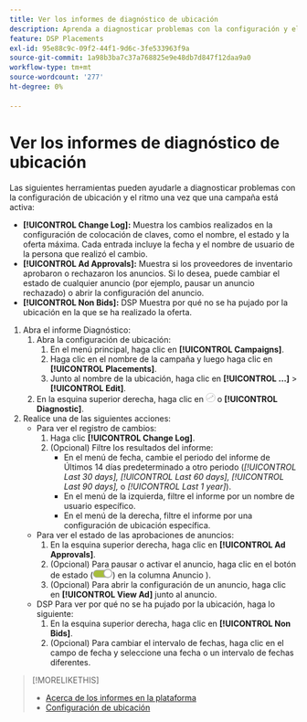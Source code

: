 ```yaml
---
title: Ver los informes de diagnóstico de ubicación
description: Aprenda a diagnosticar problemas con la configuración y el ritmo de la ubicación.
feature: DSP Placements
exl-id: 95e88c9c-09f2-44f1-9d6c-3fe533963f9a
source-git-commit: 1a98b3ba7c37a768825e9e48db7d847f12daa9a0
workflow-type: tm+mt
source-wordcount: '277'
ht-degree: 0%

---
```


# Ver los informes de diagnóstico de ubicación

<!-- Does this really belong in the Campaign Management > Reports section or in the Placements section? -->

Las siguientes herramientas pueden ayudarle a diagnosticar problemas con la configuración de ubicación y el ritmo una vez que una campaña está activa:

* **[!UICONTROL Change Log]:** Muestra los cambios realizados en la configuración de colocación de claves, como el nombre, el estado y la oferta máxima. Cada entrada incluye la fecha y el nombre de usuario de la persona que realizó el cambio.
* **[!UICONTROL Ad Approvals]:** Muestra si los proveedores de inventario aprobaron o rechazaron los anuncios. Si lo desea, puede cambiar el estado de cualquier anuncio (por ejemplo, pausar un anuncio rechazado) o abrir la configuración del anuncio.
* **[!UICONTROL Non Bids]:** DSP Muestra por qué no se ha pujado por la ubicación en la que se ha realizado la oferta.

1. Abra el informe Diagnóstico:
   1. Abra la configuración de ubicación:
      1. En el menú principal, haga clic en **[!UICONTROL Campaigns]**.
      1. Haga clic en el nombre de la campaña y luego haga clic en **[!UICONTROL Placements]**.
      1. Junto al nombre de la ubicación, haga clic en  **[!UICONTROL ...]** > **[!UICONTROL Edit]**.
   1. En la esquina superior derecha, haga clic en ![Diagnóstico de ubicación](/help/dsp/assets/placement-diagnostics.png) o **[!UICONTROL Diagnostic]**.
1. Realice una de las siguientes acciones:
   * Para ver el registro de cambios:
      1. Haga clic **[!UICONTROL Change Log]**.
      1. (Opcional) Filtre los resultados del informe:
         * En el menú de fecha, cambie el periodo del informe de Últimos 14 días predeterminado a otro periodo (*[!UICONTROL Last 30 days],* *[!UICONTROL Last 60 days],* *[!UICONTROL Last 90 days],* o *[!UICONTROL Last 1 year]*).
         * En el menú de la izquierda, filtre el informe por un nombre de usuario específico.
         * En el menú de la derecha, filtre el informe por una configuración de ubicación específica.
   * Para ver el estado de las aprobaciones de anuncios:
      1. En la esquina superior derecha, haga clic en **[!UICONTROL Ad Approvals]**.
      1. (Opcional) Para pausar o activar el anuncio, haga clic en el botón de estado (![Conmutador de estado](/help/dsp/assets/status-switch.png)) en la columna Anuncio ).
      1. (Opcional) Para abrir la configuración de un anuncio, haga clic en **[!UICONTROL View Ad]** junto al anuncio.
   * DSP Para ver por qué no se ha pujado por la ubicación, haga lo siguiente:
      1. En la esquina superior derecha, haga clic en **[!UICONTROL Non Bids]**.
      1. (Opcional) Para cambiar el intervalo de fechas, haga clic en el campo de fecha y seleccione una fecha o un intervalo de fechas diferentes.

<!-- Later, add link to >* Definitions for NBRs (Reading No Bid Reports (NBRs)) -->

>[!MORELIKETHIS]
>
>* [Acerca de los informes en la plataforma](campaign-reports-about.md)
>* [Configuración de ubicación](/help/dsp/campaign-management/placements/placement-settings.md)

